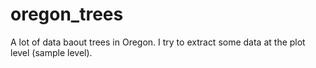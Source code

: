 # oregon_trees
 A lot of data baout trees in Oregon. I try to extract some data at the plot level (sample level). 
